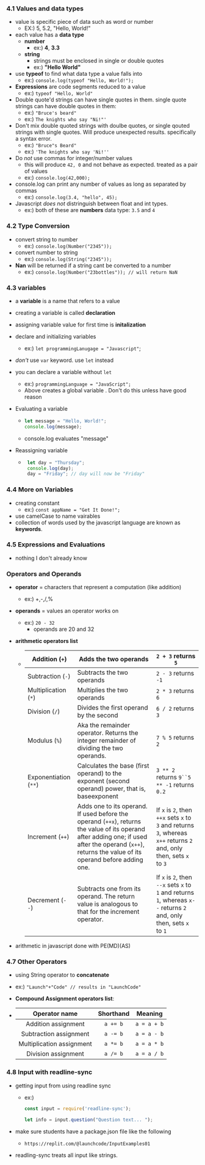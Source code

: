 

### 4.1 Values and data types

- value is specific piece of data such as word or number
  - EX:) 5, 5.2, "Hello, World!"
- each value has a **data type**
  - **number**
    - ex:) **4**, **3.3**
  - **string**
    - strings must be enclosed in single or double quotes
    - ex:) **"Hello World"**
- use **typeof** to find what data type a value falls into
  - ex:) `console.log(typeof "Hello, World!");`
- **Expressions** are code segments reduced to a value
  - ex:) `typeof "Hello, World"`
- Double quote'd strings can have single quotes in them. single quote strings can have double quotes in them:
  - ex:) `"Bruce's beard"`
  - ex:) `The knights who say "Ni!"'`
- Don't mix double quoted strings with doulbe quotes, or single qouted strings with single quotes. Will produce unexpected results. specifically a syntax error.
  - ex:) `"Bruce"s Beard"`
  - ex:) `'The knights who say 'Ni!''`
- Do *not* use commas for integer/number values
  - this will produce `42, 0`  and not behave as expected. treated as a pair of values
  - ex:) `console.log(42,000);`
- console.log can print any number of values as long as separated by commas
  - ex:) `console.log(3.4, "hello", 45); `
- Javascript *does not* distringuish between float and int types. 
  - ex:) both of these are **numbers** data type: `3.5` and `4`



### 4.2 Type Conversion

- convert string to number	
  - ex:) `console.log(Number("2345"));`
- convert number to string
  - ex:) `console.log(String("2345"));`
- **Nan** will be returned if a string cant be converted to a number
  - ex:) `console.log(Number("23bottles")); // will return NaN`



### 4.3 variables

- a **variable** is a name that refers to a value

- creating a variable is called **declaration**

- assigning variable value for first time is **initalization**

- declare and initializing variables

  - ex:) `let programmingLanugage = "Javascript"`;

- *don't* use `var` keyword. use `let` instead

- you can declare a variable without `let`

  - ex:) `programmingLanguage = "JavaScript";`
  - Above creates a global variable . Don't do this unless have good reason

- Evaluating a variable

  - ```javascript
    let message = "Hello, World!";
    console.log(message);
    ```

  - console.log evaluates "message"

- Reassigning variable

  - ```javascript
     let day = "Thursday";
     console.log(day);
     day = "Friday"; // day will now be "Friday"
    ```



### 4.4 More on Variables

- creating constant
  - ex:) `const appName = "Get It Done!";`
- use camelCase to name vairables
- collection of words used by the javascript language are known as **keywords**. 



### 4.5 Expressions and Evaluations

- nothing I don't already know



### Operators and Operands

- **operator** = characters that represent a computation (like addition)

  - ex:) +,-,/,%

- **operands** = values an operator works on

  - ex:) `20 - 32`
    - operands are 20 and 32

- **arithmetic operators list**

  - | Addition (`+`)        | Adds the two operands                                        | `2 + 3` returns `5`                                          |
    | --------------------- | ------------------------------------------------------------ | ------------------------------------------------------------ |
    | Subtraction (`-`)     | Subtracts the two operands                                   | `2 - 3` returns `-1`                                         |
    | Multiplication (`*`)  | Multiplies the two operands                                  | `2 * 3` returns `6`                                          |
    | Division (`/`)        | Divides the first operand by the second                      | `6 / 2` returns `3`                                          |
    | Modulus (`%`)         | Aka the remainder operator. Returns the integer remainder of dividing the two operands. | `7 % 5` returns `2`                                          |
    | Exponentiation (`**`) | Calculates the base (first operand) to the exponent (second operand) power, that is, baseexponent | `3 ** 2` returns `9``5 ** -1` returns `0.2`                  |
    | Increment (`++`)      | Adds one to its operand. If used before the operand (`++x`), returns the value of its operand after adding one; if used after the operand (`x++`), returns the value of its operand before adding one. | If `x` is `2`, then `++x` sets `x` to `3` and returns `3`, whereas `x++` returns `2` and, only then, sets `x` to `3` |
    | Decrement (`--`)      | Subtracts one from its operand. The return value is analogous to that for the increment operator. | If `x` is `2`, then `--x` sets `x` to `1` and returns `1`, whereas `x--` returns `2` and, only then, sets `x` to `1` |

- arithmetic in javascript done with PE(MD)(AS)



### 4.7 Other Operators

-  using String operator to **concatenate**

  - ex:) `"Launch"+"Code" // results in "LaunchCode"`

- **Compound Assignment operators list**:

- |       Operator name       | Shorthand |   Meaning   |
  | :-----------------------: | :-------: | :---------: |
  |    Addition assignment    | `a += b`  | `a = a + b` |
  |  Subtraction assignment   | `a -= b`  | `a = a - b` |
  | Multiplication assignment | `a *= b`  | `a = a * b` |
  |    Division assignment    | `a /= b`  | `a = a / b` |



### 4.8 Input with readline-sync

- getting input from using readline sync

  - ex:)

    ```javascript
    const input = require('readline-sync');
    
    let info = input.question("Question text... ");
    ```

- make sure students have a package.json file like the following

  - ```
    https://replit.com/@launchcode/InputExamples01
    ```

- readling-sync treats all input like strings.